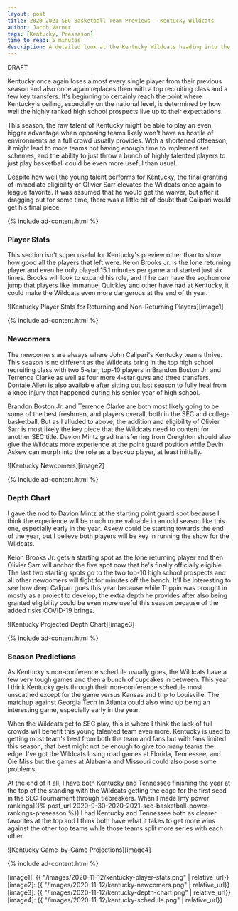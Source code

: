 ```yaml
---
layout: post
title: 2020-2021 SEC Basketball Team Previews - Kentucky Wildcats
author: Jacob Varner
tags: [Kentucky, Preseason]
time_to_read: 5 minutes
description: A detailed look at the Kentucky Wildcats heading into the 2020-2021 college basketball season including game-by-game predictions, a statistical team overview, newcomers, and a projected depth chart.
---
```


DRAFT

Kentucky once again loses almost every single player from their previous season and also once again replaces them with a top recruiting class and a few key transfers. It's beginning to certainly reach the point where Kentucky's ceiling, especially on the national level, is determined by how well the highly ranked high school prospects live up to their expectations.

This season, the raw talent of Kentucky might be able to play an even bigger advantage when opposing teams likely won't have as hostile of environments as a full crowd usually provides. With a shortened offseason, it might lead to more teams not having enough time to implement set schemes, and the ability to just throw a bunch of highly talented players to just play basketball could be even more useful than usual.

Despite how well the young talent performs for Kentucky, the final granting of immediate eligibility of Olivier Sarr elevates the Wildcats once again to league favorite. It was assumed that he would get the waiver, but after it dragging out for some time, there was a little bit of doubt that Calipari would get his final piece.

{% include ad-content.html %}

### Player Stats

This section isn't super useful for Kentucky's preview other than to show how good all the players that left were. Keion Brooks Jr. is the lone returning player and even he only played 15.1 minutes per game and started just six times. Brooks will look to expand his role, and if he can have the sophomore jump that players like Immanuel Quickley and other have had at Kentucky, it could make the Wildcats even more dangerous at the end of th year.

![Kentucky Player Stats for Returning and Non-Returning Players][image1]

{% include ad-content.html %}

### Newcomers

The newcomers are always where John Calipari's Kentucky teams thrive. This season is no different as the Wildcats bring in the top high school recruiting class with two 5-star, top-10 players in Brandon Boston Jr. and Terrence Clarke as well as four more 4-star guys and three transfers. Dontaie Allen is also available after sitting out last season to fully heal from a knee injury that happened during his senior year of high school.

Brandon Boston Jr. and Terrence Clarke are both most likely going to be some of the best freshmen, and players overall, both in the SEC and college basketball. But as I alluded to above, the addition and eligibility of Olivier Sarr is most likely the key piece that the Wildcats need to content for another SEC title. Davion Mintz grad transferring from Creighton should also give the Wildcats more experience at the point guard position while Devin Askew can morph into the role as a backup player, at least initially.

![Kentucky Newcomers][image2]

{% include ad-content.html %}

### Depth Chart

I gave the nod to Davion Mintz at the starting point guard spot because I think the experience will be much more valuable in an odd season like this one, especially early in the year. Askew could be starting towards the end of the year, but I believe both players will be key in running the show for the Wildcats.

Keion Brooks Jr. gets a starting spot as the lone returning player and then Olivier Sarr will anchor the five spot now that he's finally officially eligible. The last two starting spots go to the two top-10 high school prospects and all other newcomers will fight for minutes off the bench. It'll be interesting to see how deep Calipari goes this year because while Toppin was brought in mostly as a project to develop, the extra depth he provides after also being granted eligibility could be even more useful this season because of the added risks COVID-19 brings.

![Kentucky Projected Depth Chart][image3]

{% include ad-content.html %}

### Season Predictions

As Kentucky's non-conference schedule usually goes, the Wildcats have a few very tough games and then a bunch of cupcakes in between. This year I think Kentucky gets through their non-conference schedule most unscathed except for the game versus Kansas and trip to Louisville. The matchup against Georgia Tech in Atlanta could also wind up being an interesting game, especially early in the year.

When the Wildcats get to SEC play, this is where I think the lack of full crowds will benefit this young talented team even more. Kentucky is used to getting most team's best from both the team and fans but with fans limited this season, that best might not be enough to give too many teams the edge. I've got the Wildcats losing road games at Florida, Tennessee, and Ole Miss but the games at Alabama and Missouri could also pose some problems.

At the end of it all, I have both Kentucky and Tennessee finishing the year at the top of the standing with the Wildcats getting the edge for the first seed in the SEC Tournament through tiebreakers. When I made [my power rankings]({% post_url 2020-9-30-2020-2021-sec-basketball-power-rankings-preseason %}) I had Kentucky and Tennessee both as clearer favorites at the top and I think both have what it takes to get more wins against the other top teams while those teams split more series with each other.

![Kentucky Game-by-Game Projections][image4]

{% include ad-content.html %}

[image1]: {{ "/images/2020-11-12/kentucky-player-stats.png" | relative_url}}
[image2]: {{ "/images/2020-11-12/kentucky-newcomers.png" | relative_url}}
[image3]: {{ "/images/2020-11-12/kentucky-depth-chart.png" | relative_url}}
[image4]: {{ "/images/2020-11-12/kentucky-schedule.png" | relative_url}}

